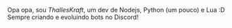 Opa opa, sou *ThallesKraft*, um dev de Nodejs, Python (um pouco) e Lua :D
Sempre criando e evoluindo bots no Discord!

